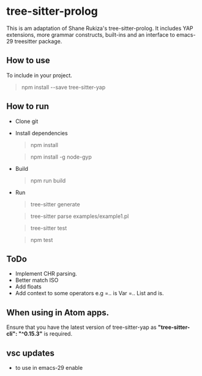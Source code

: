 # tree-sitter-prolog

This is am adaptation of Shane Rukiza's tree-sitter-prolog. It
includes YAP extensions, more grammar constructs, built-ins and an
interface to emacs-29 treesitter package.


## How to use

To include in your project.

> npm install --save tree-sitter-yap

## How to run

* Clone git
* Install dependencies
  > npm install

  > npm install -g node-gyp

* Build
  > npm run build

* Run
  > tree-sitter generate

  > tree-sitter parse examples/example1.pl

  > tree-sitter test

  > npm test

## ToDo

* Implement CHR parsing.
* Better match ISO
* Add floats
* Add context to some operators e.g =.. is Var =.. List and is.

## When using in Atom apps.

Ensure that you have the latest version of tree-sitter-yap as
**"tree-sitter-cli": "^0.15.3"** is required.

## vsc updates

+ to use in emacs-29 enable
